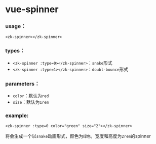 # vue-spinner

### usage：
```
<zk-spinner></zk-spinner>
```

### types：
* `<zk-spinner :type=0></zk-spinner>`：`snake`形式
* `<zk-spinner :type=1></zk-spinner>`：`doubl-bounce`形式

### parameters：
* `color`：默认为`red`
* `size`：默认为`1rem`

### example:
```
<zk-spinner :type=0 color="green" size="2"></zk-spinner>
```
将会生成一个以`snake`动画形式，颜色为`绿色`，宽度和高度为`2rem`的spinner
